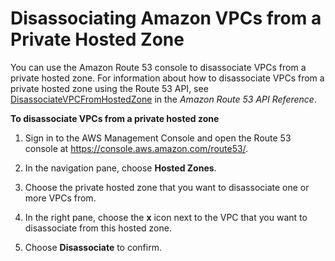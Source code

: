 # Disassociating Amazon VPCs from a Private Hosted Zone<a name="hosted-zone-private-disassociate-vpcs"></a>

You can use the Amazon Route 53 console to disassociate VPCs from a private hosted zone\. For information about how to disassociate VPCs from a private hosted zone using the Route 53 API, see [DisassociateVPCFromHostedZone](http://docs.aws.amazon.com/Route53/latest/APIReference/API_DisassociateVPCFromHostedZone.html) in the *Amazon Route 53 API Reference*\. 

**To disassociate VPCs from a private hosted zone**

1. Sign in to the AWS Management Console and open the Route 53 console at [https://console\.aws\.amazon\.com/route53/](https://console.aws.amazon.com/route53/)\.

1. In the navigation pane, choose **Hosted Zones**\.

1. Choose the private hosted zone that you want to disassociate one or more VPCs from\.

1. In the right pane, choose the **x** icon next to the VPC that you want to disassociate from this hosted zone\.

1. Choose **Disassociate** to confirm\.